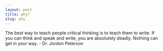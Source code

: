 ```yaml
---
layout: post
title: why?
slug: why
---
```


The best way to teach people critical thinking is to teach them to write. If you can think and speak and write, you are absolutely deadly. Nothing can get in your way. - Dr. Jordon Peterson
